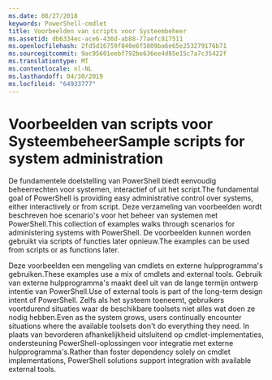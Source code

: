 ```yaml
---
ms.date: 08/27/2018
keywords: PowerShell-cmdlet
title: Voorbeelden van scripts voor Systeembeheer
ms.assetid: db6334ec-ace6-436d-ab88-77aefc817511
ms.openlocfilehash: 2fd5d16759f840e6f5809ba6e65e253279176b71
ms.sourcegitcommit: 9ac95601eebf792be636ee4d85e15c7a7c35422f
ms.translationtype: MT
ms.contentlocale: nl-NL
ms.lasthandoff: 04/30/2019
ms.locfileid: "64933777"
---
```

# <a name="sample-scripts-for-system-administration"></a><span data-ttu-id="4dcc7-103">Voorbeelden van scripts voor Systeembeheer</span><span class="sxs-lookup"><span data-stu-id="4dcc7-103">Sample scripts for system administration</span></span>

<span data-ttu-id="4dcc7-104">De fundamentele doelstelling van PowerShell biedt eenvoudig beheerrechten voor systemen, interactief of uit het script.</span><span class="sxs-lookup"><span data-stu-id="4dcc7-104">The fundamental goal of PowerShell is providing easy administrative control over systems, either interactively or from script.</span></span> <span data-ttu-id="4dcc7-105">Deze verzameling van voorbeelden wordt beschreven hoe scenario's voor het beheer van systemen met PowerShell.</span><span class="sxs-lookup"><span data-stu-id="4dcc7-105">This collection of examples walks through scenarios for administering systems with PowerShell.</span></span> <span data-ttu-id="4dcc7-106">De voorbeelden kunnen worden gebruikt via scripts of functies later opnieuw.</span><span class="sxs-lookup"><span data-stu-id="4dcc7-106">The examples can be used from scripts or as functions later.</span></span>

<span data-ttu-id="4dcc7-107">Deze voorbeelden een mengeling van cmdlets en externe hulpprogramma's gebruiken.</span><span class="sxs-lookup"><span data-stu-id="4dcc7-107">These examples use a mix of cmdlets and external tools.</span></span> <span data-ttu-id="4dcc7-108">Gebruik van externe hulpprogramma's maakt deel uit van de lange termijn ontwerp intentie van PowerShell.</span><span class="sxs-lookup"><span data-stu-id="4dcc7-108">Use of external tools is part of the long-term design intent of PowerShell.</span></span> <span data-ttu-id="4dcc7-109">Zelfs als het systeem toeneemt, gebruikers voortdurend situaties waar de beschikbare toolsets niet alles wat doen ze nodig hebben.</span><span class="sxs-lookup"><span data-stu-id="4dcc7-109">Even as the system grows, users continually encounter situations where the available toolsets don't do everything they need.</span></span> <span data-ttu-id="4dcc7-110">In plaats van bevorderen afhankelijkheid uitsluitend op cmdlet-implementaties, ondersteuning PowerShell-oplossingen voor integratie met externe hulpprogramma's.</span><span class="sxs-lookup"><span data-stu-id="4dcc7-110">Rather than foster dependency solely on cmdlet implementations, PowerShell solutions support integration with available external tools.</span></span>